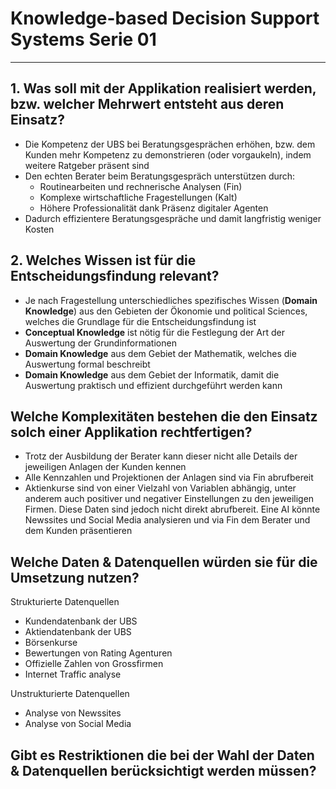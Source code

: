# Knowledge-based Decision Support Systems Serie 01
---
## 1. Was soll mit der Applikation realisiert werden, bzw. welcher Mehrwert entsteht aus deren Einsatz?

- Die Kompetenz der UBS bei Beratungsgesprächen erhöhen, bzw. dem Kunden mehr Kompetenz zu demonstrieren (oder vorgaukeln), indem weitere Ratgeber präsent sind
- Den echten Berater beim Beratungsgespräch unterstützen durch:
	- Routinearbeiten und rechnerische Analysen (Fin)
	- Komplexe wirtschaftliche Fragestellungen (Kalt)
	- Höhere Professionalität dank Präsenz digitaler Agenten
- Dadurch effizientere Beratungsgespräche und damit langfristig weniger Kosten

## 2. Welches Wissen ist für die Entscheidungsfindung relevant?

- Je nach Fragestellung unterschiedliches spezifisches Wissen (**Domain Knowledge**) aus den Gebieten der Ökonomie und political Sciences, welches die Grundlage für die Entscheidungsfindung ist
- **Conceptual Knowledge** ist nötig für die Festlegung der Art der Auswertung der Grundinformationen
- **Domain Knowledge** aus dem Gebiet der Mathematik, welches die Auswertung formal beschreibt
- **Domain Knowledge** aus dem Gebiet der Informatik, damit die Auswertung praktisch und effizient durchgeführt werden kann

## Welche Komplexitäten bestehen die den Einsatz solch einer Applikation rechtfertigen?

- Trotz der Ausbildung der Berater kann dieser nicht alle Details der jeweiligen Anlagen der Kunden kennen
- Alle Kennzahlen und Projektionen der Anlagen sind via Fin abrufbereit
- Aktienkurse sind von einer Vielzahl von Variablen abhängig, unter anderem auch positiver und negativer Einstellungen zu den jeweiligen Firmen. Diese Daten sind jedoch nicht direkt abrufbereit. Eine AI könnte Newssites und Social Media analysieren und via Fin dem Berater und dem Kunden präsentieren

## Welche Daten & Datenquellen würden sie für die Umsetzung nutzen?

Strukturierte Datenquellen

- Kundendatenbank der UBS
- Aktiendatenbank der UBS
- Börsenkurse
- Bewertungen von Rating Agenturen
- Offizielle Zahlen von Grossfirmen
- Internet Traffic analyse

Unstrukturierte Datenquellen

- Analyse von Newssites
- Analyse von Social Media


## Gibt es Restriktionen die bei der Wahl der Daten & Datenquellen berücksichtigt werden müssen?
 
